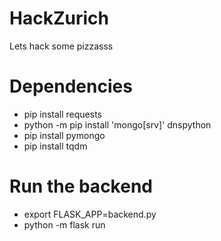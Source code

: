 # HackZurich
Lets hack some pizzasss


# Dependencies

- pip install requests
- python -m pip install 'mongo[srv]' dnspython
- pip install pymongo
- pip install tqdm

# Run the backend

- export FLASK_APP=backend.py
- python -m flask run 
